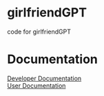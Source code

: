 # girlfriendGPT
code for girlfriendGPT


# Documentation
[Developer Documentation](https://github.com/girlfriendGPT/dev-docks/)<br>
[User Documentation](https://github.com/girlfriendGPT/user-docks)



        
